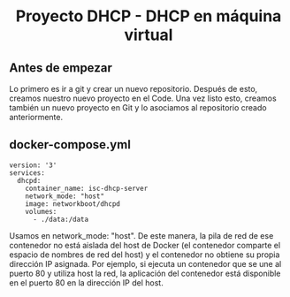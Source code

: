 <h1 align="center"> Proyecto DHCP - DHCP en máquina virtual </h1>

## Antes de empezar
Lo primero es ir a git y crear un nuevo repositorio. Después de esto, creamos nuestro nuevo proyecto en el Code. Una vez listo esto, creamos también un nuevo proyecto en Git y lo asociamos al repositorio creado anteriormente. 

## docker-compose.yml
```
version: '3'
services:
  dhcpd:
    container_name: isc-dhcp-server
    network_mode: "host"
    image: networkboot/dhcpd
    volumes:
      - ./data:/data
```
Usamos en network_mode: "host". De este manera, la pila de red de ese contenedor no está aislada del host de Docker (el contenedor comparte el espacio de nombres de red del host) y el contenedor no obtiene su propia dirección IP asignada. Por ejemplo, si ejecuta un contenedor que se une al puerto 80 y utiliza host la red, la aplicación del contenedor está disponible en el puerto 80 en la dirección IP del host.

